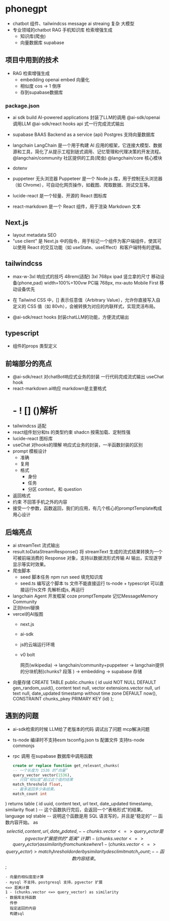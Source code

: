 # phonegpt

- chatbot
组件、tailwindcss message
ai streaing 复杂
大模型
- 专业领域的chatbot
    RAG 手机知识库  检索增强生成
    - 知识库(爬虫)
    - 向量数据库 supabase


## 项目中用到的技术

- RAG 检索增强生成
    - embedding openai embed  向量化
    - 相似度  cos -> 1 倒序
    - 存到supabase数据库 

### package.json
- ai  sdk
    build AI-powered applications
    封装了LLM的调用
    @ai-sdk/openai  调用LLM
    @ai-sdk/react hooks api 式一行完成流式输出

- supabase
    BAAS Backend as a service (api)
    Postgres 支持向量数据库

- langchain
LangChain 是一个用于构建 AI 应用的框架，它连接大模型、数据源和工具，简化了从提示工程到链式调用、记忆管理和代理决策的开发流程。
@langchain/community 社区提供的工具(爬虫)
@langchain/core 核心模块
- dotenv
- puppeteer 无头浏览器
    Puppeteer 是一个 Node.js 库，用于控制无头浏览器（如 Chrome），可自动化网页操作，如截图、爬取数据、测试交互等。
- lucide-react  是一个轻量、开源的 React 图标库
- react-markdown  是一个 React 组件，用于渲染 Markdown 文本


## Next.js
- layout  metadata
    SEO
- "use client" 是 Next.js 中的指令，用于标记一个组件为客户端组件，使其可以使用 React 的交互功能（如 useState、useEffect）和客户端特有的逻辑。

## tailwindcss
- max-w-3xl
    响应式的技巧
    48rem(适配)  3xl 768px ipad 竖立拿的尺寸
    移动设备(phone,pad)   width=100%=100vw
    PC端 768px, mx-auto
    Mobile First 移动设备优先
- 在 Tailwind CSS 中，[] 表示任意值（Arbitrary Value），允许你直接写入自定义的 CSS 值（如 80vh），会被转换为对应的内联样式，实现灵活布局。

- @ai-sdk/react
    hooks 封装chatLLM的功能，方便流式输出

## typescript
- 组件的props 类型定义


## 前端部分的亮点
- @ai-sdk/react 对chatBot响应式业务的封装 一行代码完成流式输出
    useChat  hook
- react-markdown ai响应 markdown是主要格式
  # - ! [] ()解析
- tailwindcss 适配
- react组件划分和ts 的类型约束
    shadcn 按需加载、定制性强
- lucide-react 图标库
- useChat 对hooks的理解 响应式业务的封装，一半函数封装的区别
- prompt 模板设计
  - 准确
  - 复用
  - 格式
    - 身份
    - 任务
    - 分区 context，和 question
- 返回格式
- 约束 不回答手机之外的内容
- 接受一个参数，函数返回，我们的应用，有几个核心的promptTemplate构成 用心设计

## 后端亮点
- ai streamText 流式输出
- result.toDataStreamResponse() 将 streamText 生成的流式结果转换为一个可被前端消费的 Response 对象，支持以数据流形式传输 AI 输出，实现逐字显示等实时效果。
- 爬虫脚本
    - seed 脚本任务
      npm run seed
      填充知识库
    - seed.ts 编写这个脚本 
        ts 文件不能直接运行
        ts-node + typescript  可以直接运行ts文件
        先解析成js, 再运行
- langchain Agent 开发框架
  coze  promptTempate  记忆MessageMemory Community
- 正则html替换
- vercel的AI版图
    - next.js
    - ai-sdk
    - js的云端运行环境
    - v0 bolt

      网页(wikipedia) -> langchain/community+puppeteer ->
      langchain提供的分块机制(chunks? 段落 ) -> embedding -> supabase 存储
- 向量存储
CREATE TABLE public.chunks (
    id uuid NOT NULL DEFAULT gen_random_uuid(),
    content text null,
    vector extensions.vector null,
    url text null,
    date_updated timestamp without time zone DEFAULT now(),
    CONSTRAINT chunks_pkey PRIMARY KEY (id)
  );
## 遇到的问题
- ai-sdk检索的时候  LLM给了老版本的代码  调试出了问题 mcp解决问题
- ts-node 编译时不支持esm
    tsconfig.json  ts  配置文件
    支持ts-node  commonjs

- rpc 调用
  在supabase 数据库中调用函数
  ```sql
  create or replace function get_relevant_chunks(
  -- 一个长度为 1536 的“向量”
  query_vector vector(1536),
  -- 只找“相似度”超过这个值的结果
  match_threshold float,
  -- 最多返回多少条结果。
  match_count int
)
returns table (
  id uuid,
  content text,
  url text,
  date_updated timestamp,
  similarity float
)
-- 这个函数执行完后，会返回一个“表格形式”的结果。
language sql stable
-- 说明这个函数是用 SQL 语言写的，并且是“稳定的”
-- 函数内容开始。
as $$
  select
    id,
    content,
    url,
    date_updated,
    -- chunks.vector <=> query_vector 是 pgvector 扩展提供的“距离”计算
    1 - (chunks.vector <=> query_vector) as similarity
  from chunks
  where 1 - (chunks.vector <=> query_vector) > match_threshold
  order by similarity desc
  limit match_count;
  -- 函数内容结束。
$$;
  ```
- 向量的相似度度计算
  - mysql 不支持，postgresql 支持，pgvector 扩展
  <=> 距离计算
  1 - (chunks.vector <=> query_vector) as similarity
  - 数据库支持函数
    传参
    指定返回的内容
    构建sql 